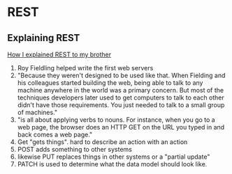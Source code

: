 # REST

## Explaining REST
[How I explained REST to my brother](https://gist.github.com/brookr/5977550)

1. Roy Fieldling helped write the first web servers 
2. "Because they weren't designed to be used like that. When Fielding and his colleagues started building the web, being able to talk to any machine anywhere in the world was a primary concern. But most of the techniques developers later used to get computers to talk to each other didn't have those requirements. You just needed to talk to a small group of machines."
3. "is all about applying verbs to nouns. For instance, when you go to a web page, the browser does an HTTP GET on the URL you typed in and back comes a web page."
4. Get "gets things". hard to describe an action with an action
5. POST adds something to other systems
6. likewise PUT replaces things in other systems or a "partial update"
7. PATCH is used to determine what the data model should look like. 

